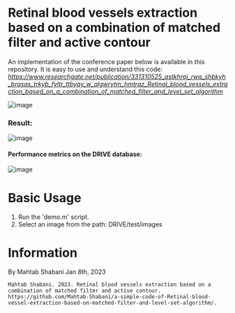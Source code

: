 # Retinal blood vessels extraction based on a combination of matched filter and active contour

An implementation of the conference paper below is available in this repository. It is easy to use and understand this code:</br>
*https://www.researchgate.net/publication/331310525_astkhraj_rwq_shbkyh_brasas_trkyb_fyltr_ttbyqy_w_algwrytm_hmtraz_Retinal_blood_vessels_extraction_based_on_a_combination_of_matched_filter_and_level_set_algorithm*



![image](https://github.com/Mahtab-Shabani/Retinal-blood-vessel-extraction-based-on-a-combination-of-matched-filter-and-active-contour/assets/21992001/2dd2e561-299c-44fb-b5a2-255cf0ce2489)


 
### Result: <br/>
![image](https://github.com/Mahtab-Shabani/Retinal-blood-vessel-extraction-based-on-a-combination-of-matched-filter-and-active-contour/assets/21992001/3093af5d-b12a-4111-acfc-b88608318c2c)


#### Performance metrics on the DRIVE database:
![image](https://github.com/Mahtab-Shabani/Retinal-blood-vessel-extraction-based-on-a-combination-of-matched-filter-and-active-contour/assets/21992001/57dc76dc-2dc8-4c45-87c0-9111e95f03f2)



Basic Usage
===========

1. Run the 'demo.m' script.
2. Select an image from the path: DRIVE/test/images



Information
===========
By Mahtab Shabani Jan 8th, 2023

```
Mahtab Shabani. 2023. Retinal blood vessels extraction based on a combination of matched filter and active contour. https://github.com/Mahtab-Shabani/a-simple-code-of-Retinal-blood-vessel-extraction-based-on-matched-filter-and-level-set-algorithm/.
```
